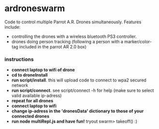 # ardroneswarm
Code to control multiple Parrot A.R. Drones simultaneously. 
Features include: 
  - controlling the drones with a wireless bluetooth PS3 controller. 
  - drones doing person tracking (following a person with a marker/color-tag included in the parrot AR 2.0 box) 

### instructions

* **connect laptop to wifi of drone**
* **cd to droneInstall**
* **run script/install**. this will upload code to connect to wpa2 secured network
* **run script/connect**. see script/connect -h for help (make sure to select valid available ip-adress)
* **repeat for all drones**
* **connect laptop to wifi**
* **change ip-adress in the 'dronesData' dictionary to those of your connected drones**
* **run node multiRepl.js and have fun!** tryout swarm> takeoff() :)
